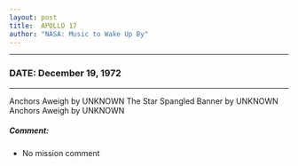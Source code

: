 ```yaml
---
layout: post
title:  APOLLO 17
author: "NASA: Music to Wake Up By"
---
```


----
### DATE: December 19, 1972
----
Anchors Aweigh by UNKNOWN
The Star Spangled Banner by UNKNOWN
Anchors Aweigh by UNKNOWN

##### Comment:
* No mission comment
